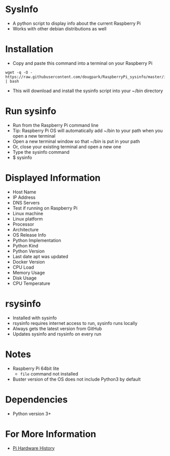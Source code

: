# SysInfo
* A python script to display info about the current Raspberry Pi
* Works with other debian distributions as well

# Installation
* Copy and paste this command into a terminal on your Raspberry Pi
```shell
wget -q -O - https://raw.githubusercontent.com/dougpark/RaspberryPi_sysinfo/master/install.sh | bash
```
* This will download and install the sysinfo script into your ~/bin directory

# Run sysinfo
* Run from the Raspberry Pi command line
* Tip: Raspberry Pi OS will automatically add ~/bin to your path when you open a new terminal
* Open a new terminal window so that ~/bin is put in your path
* Or, close your existing terminal and open a new one
* Type the sysinfo command
* $ sysinfo

# Displayed Information
* Host Name
* IP Address
* DNS Servers
* Test if running on Raspberry Pi
* Linux machine
* Linux platform
* Processor
* Architecture
* OS Release Info
* Python Implementation
* Python Kind
* Python Version
* Last date apt was updated
* Docker Version
* CPU Load
* Memory Usage
* Disk Usage
* CPU Temperature

# rsysinfo
* Installed with sysinfo
* rsysinfo requires internet access to run, sysinfo runs locally
* Always gets the latest version from GitHub
* Updates sysinfo and rsysinfo on every run

# Notes
* Raspberry Pi 64bit lite 
    * ```file``` command not installed
* Buster version of the OS does not include Python3 by default

# Dependencies
* Python version 3+

# For More Information
* [Pi Hardware History](https://elinux.org/RPi_HardwareHistory)
